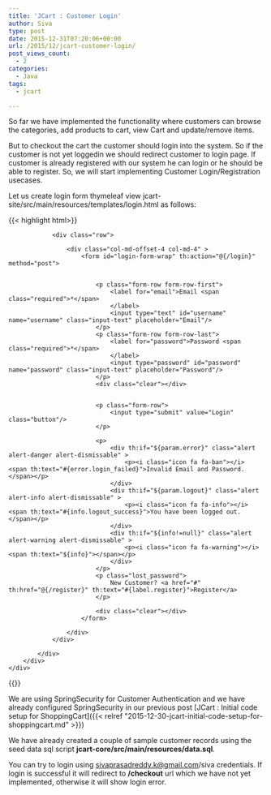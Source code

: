```yaml
---
title: 'JCart : Customer Login'
author: Siva
type: post
date: 2015-12-31T07:20:06+00:00
url: /2015/12/jcart-customer-login/
post_views_count:
  - 2
categories:
  - Java
tags:
  - jcart

---
```

So far we have implemented the functionality where customers can browse the categories, add products to cart, view Cart and update/remove items.
  
But to checkout the cart the customer should login into the system. So if the customer is not yet loggedin we should redirect customer to login page. If customer is already registered with our system he can login or he should be able to register. So, we will start implementing Customer Login/Registration usecases.

Let us create login form thymeleaf view jcart-site/src/main/resources/templates/login.html as follows:

{{< highlight html>}}
<!DOCTYPE html>
<html xmlns="http://www.w3.org/1999/xhtml" 
	  xmlns:th="http://www.thymeleaf.org"
	  xmlns:sec="http://www.thymeleaf.org/thymeleaf-extras-springsecurity3"
      layout:decorator="layout/mainLayout">
      
<head>
	<title>Login</title>
</head>
<body>
	<div layout:fragment="content">
		<div class="single-product-area">
			<div class="zigzag-bottom"></div>
			<div class="container">
				
				<div class="row">
					
					<div class="col-md-offset-4 col-md-4" >
						<form id="login-form-wrap" th:action="@{/login}" method="post">


							<p class="form-row form-row-first">
								<label for="email">Email <span class="required">*</span>
								</label>
								<input type="text" id="username" name="username" class="input-text" placeholder="Email"/>
							</p>
							<p class="form-row form-row-last">
								<label for="password">Password <span class="required">*</span>
								</label>
								<input type="password" id="password" name="password" class="input-text" placeholder="Password"/>
							</p>
							<div class="clear"></div>


							<p class="form-row">
								<input type="submit" value="Login" class="button"/>
							</p>
							
							<p>
								<div th:if="${param.error}" class="alert alert-danger alert-dismissable" >
									<p><i class="icon fa fa-ban"></i> <span th:text="#{error.login_failed}">Invalid Email and Password.</span></p>
								</div>
								<div th:if="${param.logout}" class="alert alert-info alert-dismissable" >
									<p><i class="icon fa fa-info"></i> <span th:text="#{info.logout_success}">You have been logged out.</span></p>
								</div>		          
								<div th:if="${info!=null}" class="alert alert-warning alert-dismissable" >
									<p><i class="icon fa fa-warning"></i> <span th:text="${info}"></span></p>
								</div>   
							</p>
							<p class="lost_password">
								New Customer? <a href="#" th:href="@{/register}" th:text="#{label.register}">Register</a>
							</p>
							
							<div class="clear"></div>
						</form>
						
					</div>
				</div>
				
			</div>
		</div>
	</div>
	
</body>
    
</html>
{{</ highlight >}}

We are using SpringSecurity for Customer Authentication and we have already configured SpringSecurity in 
our previous post [JCart : Initial code setup for ShoppingCart]({{< relref "2015-12-30-jcart-initial-code-setup-for-shoppingcart.md" >}}) 

We have already created a couple of sample customer records using the seed data sql script **jcart-core/src/main/resources/data.sql**.
  
You can try to login using sivaprasadreddy.k@gmail.com/siva credentials. If login is successful it will redirect to **/checkout** url which we have not yet implemented, otherwise it will show login error.

